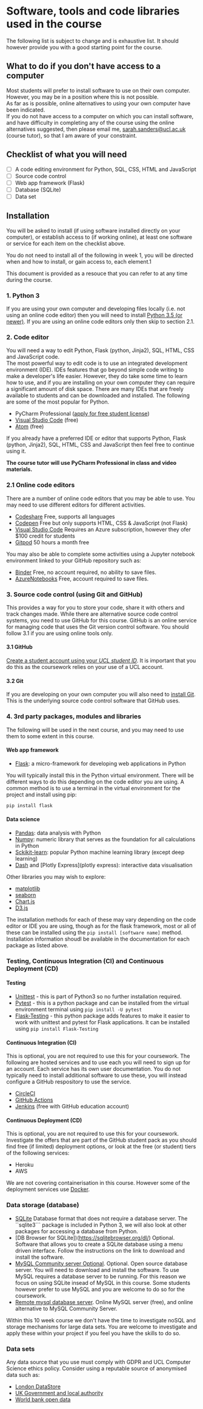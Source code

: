# Software, tools and code libraries used in the course
The following list is subject to change and is exhaustive list. It should however provide you with a good starting point for the course.

## What to do if you don't have access to a computer
Most students will prefer to install software to use on their own computer. However, you may be in a position where this is not possible.   
As far as is possible, online alternatives to using your own computer have been indicated.  
If you do not have access to a computer on which you can install software, and have difficulty in completing any of the course using the online alternatives suggested, then please email me, <sarah.sanders@ucl.ac.uk> (course tutor), so that I am aware of your constraint.

## Checklist of what you will need
- [ ] A code editing environment for Python, SQL, CSS, HTML and JavaScript
- [ ] Source code control
- [ ] Web app framework (Flask)
- [ ] Database (SQLite)
- [ ] Data set

## Installation
You will be asked to install (if using software installed directly on your computer), or establish access to (if working online), at least one software or service for each item on the checklist above.

You do not need to install all of the following in week 1, you will be directed when and how to install, or gain access to, each element.1

This document is provided as a resouce that you can refer to at any time during the course.

### 1. Python 3
If you are using your own computer and developing files locally (i.e. not using an online code editor) then you will need to install [Python 3.5 (or newer)](https://www.python.org/downloads/).
If you are using an online code editors only then skip to section 2.1.

### 2. Code editor
You will need a way to edit Python, Flask (python, Jinja2), SQL, HTML, CSS and JavaScript code.  
The most powerful way to edit code is to use an integrated development environment (IDE). IDEs features that go beyond simple code writing to make a developer's life easier. However, they do take some time to learn how to use, and if you are installing on your own computer they can require a significant amount of disk space.
There are many IDEs that are freely available to students and can be downloaded and installed. The following are some of the most popular for Python.
- PyCharm Professional ([apply for free student license](https://www.jetbrains.com/community/education/#students))
- [Visual Studio Code](https://code.visualstudio.com/download) (free)
- [Atom](https://atom.io) (free)

If you already have a preferred IDE or editor that supports Python, Flask (python, Jinja2), SQL, HTML, CSS and JavaScript then feel free to continue using it.

**The course tutor will use PyCharm Professional in class and video materials.**

### 2.1 Online code editors
There are a number of online code editors that you may be able to use. You may need to use different editors for different activities.
- [Codeshare](https://codeshare.io) Free, supports all languages  
- [Codepen](https://codepen.io) Free but only supports HTML, CSS & JavaScript (not Flask)  
- [Visual Studio Code](https://visualstudio.microsoft.com/services/visual-studio-codespaces/) Requires an Azure subscription, however they ofer $100 credit for students  
- [Gitpod](https://www.gitpod.io/pricing/) 50 hours a month free

You may also be able to complete some activities using a Jupyter notebook environment linked to your GitHub repository such as:  
- [Binder](https://mybinder.org) Free, no account required, no ability to save files.
- [AzureNotebooks](https://notebooks.azure.com) Free, account required to save files.

### 3. Source code control (using Git and GitHub)
This provides a way for you to store your code, share it with others and track changes made. While there are alternative source code control systems, you need to use GitHub for this course. GitHub is an online service for managing code that uses the Git version control software.
You should follow 3.1 if you are using online tools only.
#### 3.1 GitHub
[Create a student account using your *UCL student ID*](https://education.github.com/pack). It is important that you do this as the coursework relies on your use of a UCL account.
#### 3.2 Git
If you are developing on your own computer you will also need to [install Git](https://git-scm.com/downloads). This is the underlying source code control software that GitHub uses.

### 4. 3rd party packages, modules and libraries
The following will be used in the next course, and you may need to use them to some extent in this course.

#### Web app framework
- [Flask](https://flask.palletsprojects.com/en/1.1.x/installation/#installation): a micro-framework for developing web applications in Python

You will typically install this in the Python virtual environment. There will be different ways to do this depending on the code editor you are using. A common method is to use a terminal in the virtual environment for the project and install using pip:

```python
pip install flask
```

#### Data science
- [Pandas](https://pandas.pydata.org): data analysis with Python
- [Numpy](https://numpy.org/install/): numeric library that serves as the foundation for all calculations in Python
- [Sckikit-learn](https://scikit-learn.org/stable/install.html): popular Python machine learning library (except deep learning)
- [Dash](https://dash.plotly.com/installation) and [Plotly Express](plotly express): interactive data visualisation  

Other libraries you may wish to explore:  
- [matplotlib](https://matplotlib.org)
- [seaborn](https://seaborn.pydata.org)
- [Chart.js](https://www.chartjs.org)
- [D3.js](https://d3js.org)

The installation methods for each of these may vary depending on the code editor or IDE you are using, though as for the flask framework, most or all of these can be installed using the ```pip install [software name]``` method. Installation information shoudl be available in the documentation for each package as listed above.

### Testing, Continuous Integration (CI) and Continuous Deployment (CD)
#### Testing
- [Unittest](https://docs.python.org/3/library/unittest.html) - this is part of Python3 so no further installation required.
- [Pytest](https://docs.pytest.org/en/stable/getting-started.html) - this is a python package and can be installed from the virtual environment terminal using ```pip install -U pytest```
- [Flask-Testing]() - this python package adds features to make it easier to work with unittest and pytest for Flask applications. It can be installed using ```pip install Flask-Testing```
#### Continuous Integration (CI)
This is optional, you are not required to use this for your coursework. The following are hosted services and to use each you will need to sign up for an account. Each service has its own user documentation. You do not typically need to install additional software to use these, you will instead configure a GitHub respository to use the service.
- [CircleCI](https://circleci.com)
- [GitHub Actions](https://github.com/features/actions)
- [Jenkins](https://resources.github.com/whitepapers/practical-guide-to-CI-with-Jenkins-and-GitHub/) (free with GitHub education account)
#### Continuous Deployment (CD)
This is optional, you are not required to use this for your coursework. Investigate the offers that are part of the GitHub student pack as you should find free (if limited) deployment options, or look at the free (or student) tiers of the following services:

- Heroku
- AWS

We are not covering containerisation in this course. However some of the deployment services use [Docker]().


### Data storage (database)
- [SQLite](https://www.sqlite.org/index.html) Database format that does not require a database server. The ``sqlite3``` package is included in Python 3, we will also look at other packages for accessing a database from Python.
- [DB Browser for SQLite])(https://sqlitebrowser.org/dl/) Optional. Software that allows you to create a SQLite database using a menu driven interface. Follow the instructions on the link to download and install the software.
- [MySQL Community server Optional](https://www.mysql.com/products/community/). Optional. Open source database server. You will need to download and install the software. To use MySQL requires a database server to be running. For this reason we focus on using SQLite insead of MySQL in this course. Some students however prefer to use MySQL and you are welcome to do so for the coursework.
- [Remote mysql database server](https://remotemysql.com/#about). Online MySQL server (free), and online alternative to MySQL Community Server.

Within this 10 week course we don't have the time to investigate noSQL and storage mechanisms for large data sets. You are welcome to investigate and apply these within your project if you feel you have the skills to do so.

### Data sets
Any data source that you use must comply with GDPR and UCL Computer Science ethics policy. 
Consider using a reputable source of anonymised data such as:  
- [London DataStore](https://data.london.gov.uk)
- [UK Government and local authority](https://data.gov.uk)
- [World bank open data](https://data.worldbank.org)
